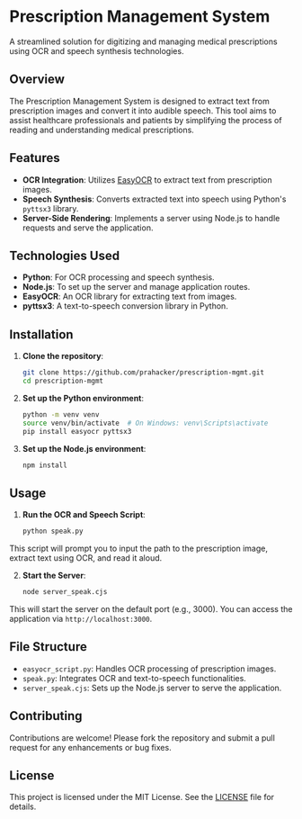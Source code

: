 # Prescription Management System

A streamlined solution for digitizing and managing medical prescriptions using OCR and speech synthesis technologies.

## Overview

The Prescription Management System is designed to extract text from prescription images and convert it into audible speech. This tool aims to assist healthcare professionals and patients by simplifying the process of reading and understanding medical prescriptions.

## Features

* **OCR Integration**: Utilizes [EasyOCR](https://github.com/JaidedAI/EasyOCR) to extract text from prescription images.
* **Speech Synthesis**: Converts extracted text into speech using Python's `pyttsx3` library.
* **Server-Side Rendering**: Implements a server using Node.js to handle requests and serve the application.

## Technologies Used

* **Python**: For OCR processing and speech synthesis.
* **Node.js**: To set up the server and manage application routes.
* **EasyOCR**: An OCR library for extracting text from images.
* **pyttsx3**: A text-to-speech conversion library in Python.

## Installation

1. **Clone the repository**:

   ```bash
   git clone https://github.com/prahacker/prescription-mgmt.git
   cd prescription-mgmt
   ```



2. **Set up the Python environment**:

   ```bash
   python -m venv venv
   source venv/bin/activate  # On Windows: venv\Scripts\activate
   pip install easyocr pyttsx3
   ```



3. **Set up the Node.js environment**:

   ```bash
   npm install
   ```



## Usage

1. **Run the OCR and Speech Script**:

   ```bash
   python speak.py
   ```



This script will prompt you to input the path to the prescription image, extract text using OCR, and read it aloud.

2. **Start the Server**:

   ```bash
   node server_speak.cjs
   ```



This will start the server on the default port (e.g., 3000). You can access the application via `http://localhost:3000`.

## File Structure

* `easyocr_script.py`: Handles OCR processing of prescription images.
* `speak.py`: Integrates OCR and text-to-speech functionalities.
* `server_speak.cjs`: Sets up the Node.js server to serve the application.

## Contributing

Contributions are welcome! Please fork the repository and submit a pull request for any enhancements or bug fixes.

## License

This project is licensed under the MIT License. See the [LICENSE](LICENSE) file for details.

